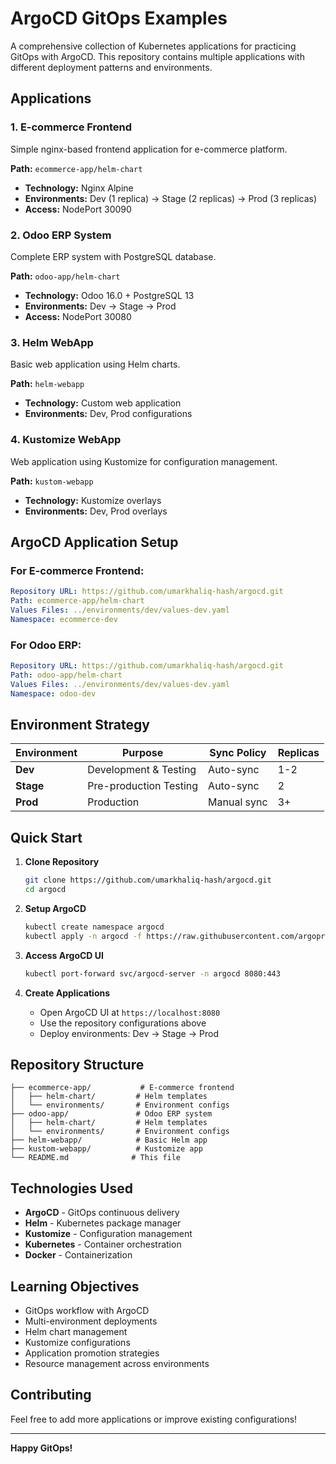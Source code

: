 #  ArgoCD GitOps Examples

A comprehensive collection of Kubernetes applications for practicing GitOps with ArgoCD. This repository contains multiple applications with different deployment patterns and environments.

##  Applications

### 1.  E-commerce Frontend
Simple nginx-based frontend application for e-commerce platform.

**Path:** `ecommerce-app/helm-chart`
- **Technology:** Nginx Alpine
- **Environments:** Dev (1 replica) → Stage (2 replicas) → Prod (3 replicas)
- **Access:** NodePort 30090

### 2.  Odoo ERP System
Complete ERP system with PostgreSQL database.

**Path:** `odoo-app/helm-chart`
- **Technology:** Odoo 16.0 + PostgreSQL 13
- **Environments:** Dev → Stage → Prod
- **Access:** NodePort 30080

### 3.  Helm WebApp
Basic web application using Helm charts.

**Path:** `helm-webapp`
- **Technology:** Custom web application
- **Environments:** Dev, Prod configurations

### 4.  Kustomize WebApp
Web application using Kustomize for configuration management.

**Path:** `kustom-webapp`
- **Technology:** Kustomize overlays
- **Environments:** Dev, Prod overlays

##  ArgoCD Application Setup

### For E-commerce Frontend:
```yaml
Repository URL: https://github.com/umarkhaliq-hash/argocd.git
Path: ecommerce-app/helm-chart
Values Files: ../environments/dev/values-dev.yaml
Namespace: ecommerce-dev
```

### For Odoo ERP:
```yaml
Repository URL: https://github.com/umarkhaliq-hash/argocd.git
Path: odoo-app/helm-chart
Values Files: ../environments/dev/values-dev.yaml
Namespace: odoo-dev
```

##  Environment Strategy

| Environment | Purpose | Sync Policy | Replicas |
|-------------|---------|-------------|----------|
| **Dev** | Development & Testing | Auto-sync | 1-2 |
| **Stage** | Pre-production Testing | Auto-sync | 2 |
| **Prod** | Production | Manual sync | 3+ |

##  Quick Start

1. **Clone Repository**
   ```bash
   git clone https://github.com/umarkhaliq-hash/argocd.git
   cd argocd
   ```

2. **Setup ArgoCD**
   ```bash
   kubectl create namespace argocd
   kubectl apply -n argocd -f https://raw.githubusercontent.com/argoproj/argo-cd/stable/manifests/install.yaml
   ```

3. **Access ArgoCD UI**
   ```bash
   kubectl port-forward svc/argocd-server -n argocd 8080:443
   ```

4. **Create Applications**
   - Open ArgoCD UI at `https://localhost:8080`
   - Use the repository configurations above
   - Deploy environments: Dev → Stage → Prod

##  Repository Structure

```
├── ecommerce-app/           # E-commerce frontend
│   ├── helm-chart/         # Helm templates
│   └── environments/       # Environment configs
├── odoo-app/               # Odoo ERP system
│   ├── helm-chart/         # Helm templates
│   └── environments/       # Environment configs
├── helm-webapp/            # Basic Helm app
├── kustom-webapp/          # Kustomize app
└── README.md              # This file
```

##  Technologies Used

- **ArgoCD** - GitOps continuous delivery
- **Helm** - Kubernetes package manager
- **Kustomize** - Configuration management
- **Kubernetes** - Container orchestration
- **Docker** - Containerization

##  Learning Objectives

-  GitOps workflow with ArgoCD
-  Multi-environment deployments
-  Helm chart management
-  Kustomize configurations
-  Application promotion strategies
-  Resource management across environments

##  Contributing

Feel free to add more applications or improve existing configurations!

---
**Happy GitOps!**